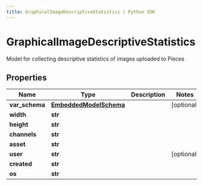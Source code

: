 ```yaml
---
title: GraphicalImageDescriptiveStatistics | Python SDK
---
```


# GraphicalImageDescriptiveStatistics

Model for collecting descriptive statistics of images uploaded to Pieces

## Properties

Name | Type | Description | Notes
------------ | ------------- | ------------- | -------------
**var_schema** | [**EmbeddedModelSchema**](EmbeddedModelSchema) |  | [optional] 
**width** | **str** |  | 
**height** | **str** |  | 
**channels** | **str** |  | 
**asset** | **str** |  | 
**user** | **str** |  | [optional] 
**created** | **str** |  | 
**os** | **str** |  | 


